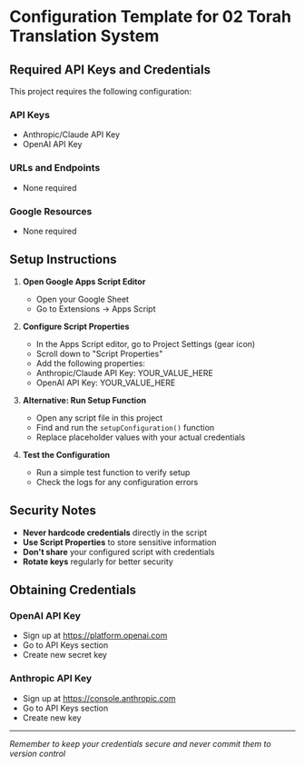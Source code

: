 # Configuration Template for 02 Torah Translation System

## Required API Keys and Credentials

This project requires the following configuration:

### API Keys
- Anthropic/Claude API Key
- OpenAI API Key

### URLs and Endpoints
- None required

### Google Resources
- None required

## Setup Instructions

1. **Open Google Apps Script Editor**
   - Open your Google Sheet
   - Go to Extensions → Apps Script

2. **Configure Script Properties**
   - In the Apps Script editor, go to Project Settings (gear icon)
   - Scroll down to "Script Properties"
   - Add the following properties:
   - Anthropic/Claude API Key: YOUR_VALUE_HERE
   - OpenAI API Key: YOUR_VALUE_HERE

3. **Alternative: Run Setup Function**
   - Open any script file in this project
   - Find and run the `setupConfiguration()` function
   - Replace placeholder values with your actual credentials

4. **Test the Configuration**
   - Run a simple test function to verify setup
   - Check the logs for any configuration errors

## Security Notes

- **Never hardcode credentials** directly in the script
- **Use Script Properties** to store sensitive information
- **Don't share** your configured script with credentials
- **Rotate keys** regularly for better security

## Obtaining Credentials

### OpenAI API Key
- Sign up at https://platform.openai.com
- Go to API Keys section
- Create new secret key

### Anthropic API Key
- Sign up at https://console.anthropic.com
- Go to API Keys section
- Create new key

---
*Remember to keep your credentials secure and never commit them to version control*
